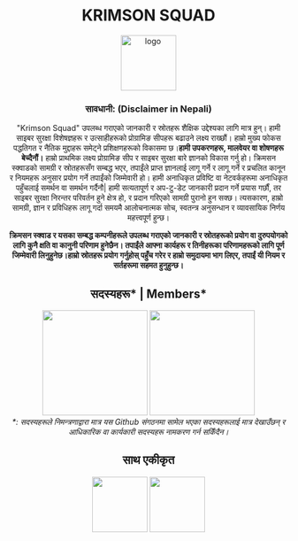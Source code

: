 <h1 align="center">KRIMSON SQUAD</h1>
<p align="center"><img src="https://avatars.githubusercontent.com/u/134789824?s=200&amp;v=4" alt="logo" height="100px"></p>
<div align="center">

<div align="center">
    <h3>सावधानी: (Disclaimer in Nepali)</h3>
    <p>"Krimson Squad" उपलब्ध गराएको जानकारी र स्रोतहरू शैक्षिक उद्देश्यका लागि मात्र हुन्। हामी साइबर सुरक्षा विशेषज्ञहरू र उत्साहीहरूको प्रोग्रामिङ सीपहरू बढाउने लक्ष्य राख्छौं। हाम्रो मुख्य फोकस पद्धतिगत र नैतिक मुद्दाहरू समेट्ने प्रशिक्षणहरूको विकासमा छ।<strong>हामी उपकरणहरू, मालवेयर वा शोषणहरू बेच्दैनौं।</strong> हाम्रो प्राथमिक लक्ष्य प्रोग्रामिङ सीप र साइबर सुरक्षा बारे ज्ञानको विकास गर्नु हो। क्रिमसन स्क्वाडको सामग्री र स्रोतहरूसँग सम्बद्ध भएर, तपाईंले
   प्राप्त ज्ञानलाई लागू गर्ने र लागू गर्ने र प्रचलित कानून र नियमहरू अनुसार प्रयोग गर्ने तपाईंको जिम्मेवारी हो। हामी अनाधिकृत प्रविष्टि वा नेटवर्कहरूमा अनाधिकृत पहुँचलाई समर्थन वा समर्थन गर्दैनौ|
    हामी सत्यतापूर्ण र अप-टु-डेट जानकारी प्रदान गर्ने प्रयास गर्छौं, तर साइबर सुरक्षा निरन्तर परिवर्तन हुने क्षेत्र हो, र प्रदान गरिएको सामग्री पुरानो हुन सक्छ। त्यसकारण, हाम्रो सामग्री, ज्ञान र प्रविधिहरू लागू गर्दा समयमै आलोचनात्मक सोच, स्वतन्त्र अनुसन्धान र व्यावसायिक निर्णय महत्त्वपूर्ण हुन्छ।</p>
  <p><a><strong>क्रिमसन स्क्वाड र यसका सम्बद्ध कम्पनीहरूले उपलब्ध गराएको जानकारी र स्रोतहरूको प्रयोग वा दुरुपयोगको लागि कुनै क्षति वा कानुनी परिणाम हुनेछैन। तपाईंले आफ्ना कार्यहरू र तिनीहरूका परिणामहरूको लागि पूर्ण जिम्मेवारी लिनुहुनेछ।हाम्रो स्रोतहरू प्रयोग गर्नुहोस्
पहुँच गरेर र हाम्रो समुदायमा भाग लिएर, तपाईं यी नियम र सर्तहरूमा सहमत हुनुहुन्छ।</strong></a></p>
</div>


<div align="center">
    <h2>सदस्यहरू* | Members*</h2>
    <img src="https://github.com/Krimson-Squad/.github/assets/111997815/6fcb8a89-4c56-4809-9155-ccc9c6b60d8e" height="190px">
<img src="https://github.com/Krimson-Squad/.github/assets/111997815/e9640442-ce5d-41e5-b32f-acd8137f9eba" height="190px">
</div>
<i>*: सदस्यहरूले निमन्त्रणाद्वारा मात्र यस Github संगठनमा सामेल भएका सदस्यहरूलाई मात्र देखाउँछन् र आधिकारिक वा कार्यकारी सदस्यहरू नामकरण गर्न सकिँदैन। </i>

<h2 align="center">साथ एकीकृत</h2>
<a href="https://github.com/TechnologyMediaorg"><img src="https://avatars.githubusercontent.com/u/128064750?s=200&v=4" height="100px"></a>
<a href="https://www.facebook.com/ZeroDayExploitware"><img src="https://github.com/Krimson-Squad/.github/assets/111997815/0ca5e99e-5f48-47c4-af5c-daed3f8dfbcc" height="100px"></a>



</div>
